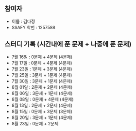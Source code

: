 ## 참여자

- 이름 : 김다정
- SSAFY 학번 : 1257588

## 스터디 기록 (시간내에 푼 문제 + 나중에 푼 문제)

- 7월 16일 : 0문제 + 4문제 (4문제)
- 7월 17일 : 0문제 + 4문제 (4문제)
- 7월 23일 : 1문제 + 3문제 (4문제)
- 7월 25일 : 3문제 + 1문제 (4문제)
- 7월 30일 : 3문제 + 1문제 (4문제)
- 8월 01일 : 2문제 + 2문제 (4문제)
- 8월 06일 : 3문제 + 1문제 (4문제)
- 8월 08일 : 0문제 + 4문제 (4문제)
- 8월 13일 : 2문제 + 2문제 (4문제)
- 8월 15일 : 0문제 + 3문제 (3문제)
- 8월 20일 : 3문제 + 1문제 (4문제)
- 8월 23일 : 0문제 + 2문제
